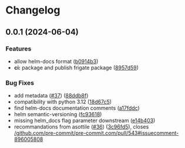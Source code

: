 # Changelog

## 0.0.1 (2024-06-04)


### Features

* allow helm-docs format ([b0914b3](https://git.knut.univention.de/univention/documentation/frigate/commit/b0914b38747c9f8690a2cc84425ae601fa832f0a))
* **ci:** package and publish frigate package ([8957d59](https://git.knut.univention.de/univention/documentation/frigate/commit/8957d5975efffd3123c4df6641315f3e38beb0df))


### Bug Fixes

* add metadata ([#37](https://git.knut.univention.de/univention/documentation/frigate/issues/37)) ([88ddb8f](https://git.knut.univention.de/univention/documentation/frigate/commit/88ddb8f3846d0724cdd2d9f615fa6df9fc7ef69a))
* compatibility with python 3.12 ([18d67c5](https://git.knut.univention.de/univention/documentation/frigate/commit/18d67c5d5bbec85cef44a7a5e81455130eb8f9ba))
* find helm-docs documentation comments ([a17fddc](https://git.knut.univention.de/univention/documentation/frigate/commit/a17fddcadd42db12589bdb47448b6036cd27bf47))
* helm semantic-versioning ([fc93618](https://git.knut.univention.de/univention/documentation/frigate/commit/fc93618a028a1076ce233f75d70cc55cdb5ff898))
* missing helm_docs flag parameter downstream ([e14b403](https://git.knut.univention.de/univention/documentation/frigate/commit/e14b403c3ddd71b1605c548e1b0d1ae6f02035e1))
* recommandations from  asottile ([#36](https://git.knut.univention.de/univention/documentation/frigate/issues/36)) ([3c96fd5](https://git.knut.univention.de/univention/documentation/frigate/commit/3c96fd5e014fb575539e11e0b51dfb9967821d59)), closes [/github.com/pre-commit/pre-commit.com/pull/543#issuecomment-896005808](https://git.knut.univention.de/univention//github.com/pre-commit/pre-commit.com/pull/543/issues/issuecomment-896005808)
